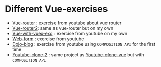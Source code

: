 # Different Vue-exercises

- [Vue-router](https://github.com/blaz-k/vue-exercises/tree/main/vue-router#readme) : exercise from youtube about vue router
- [Vue-router2](https://github.com/blaz-k/vue-exercises/tree/main/vue-router2#readme): same as vue-router but on my own
- [Vue-with-vuex-exo](https://github.com/blaz-k/vue-exercises/tree/main/vue-with-vuex-exo#readme) : exercise from youtube on my own
- [Web-form](https://github.com/blaz-k/vue-exercises/tree/main/web-form#readme) : exercise from youtube
- [Dojo-blog](https://github.com/blaz-k/vue-exercises/tree/main/dojo-blog#readme) : exercise from youtube using `COMPOSITION API` for the first time
- [Youtube-clone-2](https://github.com/blaz-k/vue-exercises/tree/main/youtube-clone-2#readme) : same project as [Youtube-clone-vue](https://github.com/blaz-k/youtube-clone-vue#readme) but with `COMPOSITION API`
